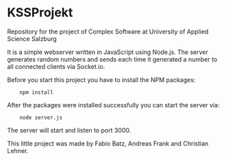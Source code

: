 # KSSProjekt
Repository for the project of Complex Software  at University of Applied Science Salzburg

It is a simple webserver written in JavaScript using Node.js. The server generates random numbers and sends each time it generated a number to all connected clients via Socket.io.

Before you start this project you have to install the NPM packages:

```
    npm install
```

After the packages were installed successfully you can start the server via:

```
    node server.js
```

The server will start and listen to port 3000.

This little project was made by Fabio Batz, Andreas Frank and Christian Lehner.